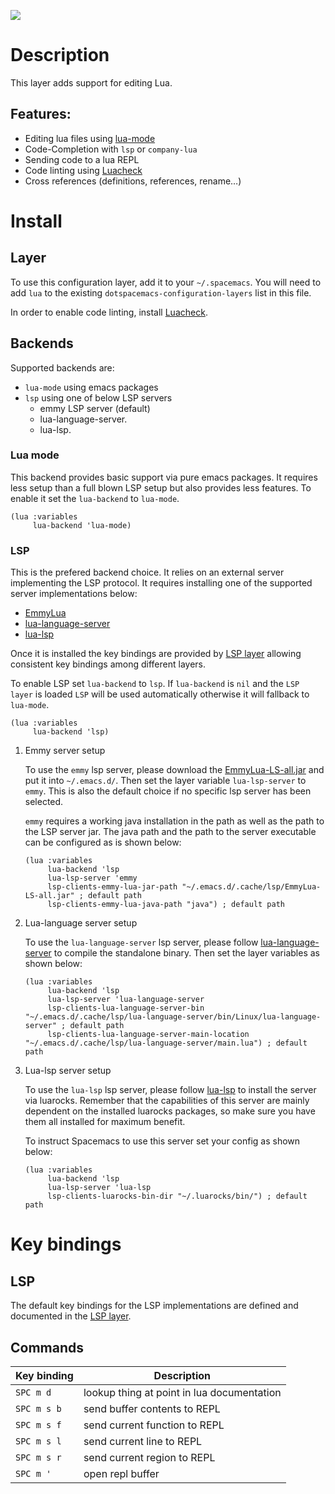 ![](img/lua.gif)

# Description

This layer adds support for editing Lua.

## Features:

-   Editing lua files using
    [lua-mode](https://github.com/immerrr/lua-mode)
-   Code-Completion with `lsp` or `company-lua`
-   Sending code to a lua REPL
-   Code linting using [Luacheck](https://github.com/mpeterv/luacheck)
-   Cross references (definitions, references, rename…)

# Install

## Layer

To use this configuration layer, add it to your `~/.spacemacs`. You will
need to add `lua` to the existing `dotspacemacs-configuration-layers`
list in this file.

In order to enable code linting, install
[Luacheck](https://github.com/mpeterv/luacheck).

## Backends

Supported backends are:

-   `lua-mode` using emacs packages
-   `lsp` using one of below LSP servers
    -   emmy LSP server (default)
    -   lua-language-server.
    -   lua-lsp.

### Lua mode

This backend provides basic support via pure emacs packages. It requires
less setup than a full blown LSP setup but also provides less features.
To enable it set the `lua-backend` to `lua-mode`.

``` elisp
(lua :variables
     lua-backend 'lua-mode)
```

### LSP

This is the prefered backend choice. It relies on an external server
implementing the LSP protocol. It requires installing one of the
supported server implementations below:

-   [EmmyLua](https://github.com/EmmyLua/EmmyLua-LanguageServer)
-   [lua-language-server](https://github.com/sumneko/lua-language-server)
-   [lua-lsp](https://github.com/Alloyed/lua-lsp)

Once it is installed the key bindings are provided by [LSP
layer](../../+tools/lsp/README.org) allowing consistent key bindings
among different layers.

To enable LSP set `lua-backend` to `lsp`. If `lua-backend` is `nil` and
the `LSP layer` is loaded `LSP` will be used automatically otherwise it
will fallback to `lua-mode`.

``` elisp
(lua :variables
     lua-backend 'lsp)
```

1.  Emmy server setup

    To use the `emmy` lsp server, please download the
    [EmmyLua-LS-all.jar](https://github.com/EmmyLua/EmmyLua-LanguageServer)
    and put it into `~/.emacs.d/`. Then set the layer variable
    `lua-lsp-server` to `emmy`. This is also the default choice if no
    specific lsp server has been selected.

    `emmy` requires a working java installation in the path as well as
    the path to the LSP server jar. The java path and the path to the
    server executable can be configured as is shown below:

    ``` elisp
    (lua :variables
         lua-backend 'lsp
         lua-lsp-server 'emmy
         lsp-clients-emmy-lua-jar-path "~/.emacs.d/.cache/lsp/EmmyLua-LS-all.jar" ; default path
         lsp-clients-emmy-lua-java-path "java") ; default path
    ```

2.  Lua-language server setup

    To use the `lua-language-server` lsp server, please follow
    [lua-language-server](https://github.com/sumneko/lua-language-server)
    to compile the standalone binary. Then set the layer variables as
    shown below:

    ``` elisp
    (lua :variables
         lua-backend 'lsp
         lua-lsp-server 'lua-language-server
         lsp-clients-lua-language-server-bin "~/.emacs.d/.cache/lsp/lua-language-server/bin/Linux/lua-language-server" ; default path
         lsp-clients-lua-language-server-main-location "~/.emacs.d/.cache/lsp/lua-language-server/main.lua") ; default path
    ```

3.  Lua-lsp server setup

    To use the `lua-lsp` lsp server, please follow
    [lua-lsp](https://github.com/Alloyed/lua-lsp) to install the server
    via luarocks. Remember that the capabilities of this server are
    mainly dependent on the installed luarocks packages, so make sure
    you have them all installed for maximum benefit.

    To instruct Spacemacs to use this server set your config as shown
    below:

    ``` elisp
    (lua :variables
         lua-backend 'lsp
         lua-lsp-server 'lua-lsp
         lsp-clients-luarocks-bin-dir "~/.luarocks/bin/") ; default path
    ```

# Key bindings

## LSP

The default key bindings for the LSP implementations are defined and
documented in the [LSP layer](../../+tools/lsp/README.org).

## Commands

| Key binding | Description                                |
|-------------|--------------------------------------------|
| `SPC m d`   | lookup thing at point in lua documentation |
| `SPC m s b` | send buffer contents to REPL               |
| `SPC m s f` | send current function to REPL              |
| `SPC m s l` | send current line to REPL                  |
| `SPC m s r` | send current region to REPL                |
| `SPC m '`   | open repl buffer                           |
